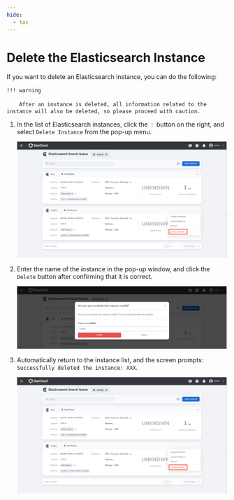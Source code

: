 ```yaml
---
hide:
  - toc
---
```


# Delete the Elasticsearch Instance

If you want to delete an Elasticsearch instance, you can do the following:

    !!! warning

        After an instance is deleted, all information related to the instance will also be deleted, so please proceed with caution.

1. In the list of Elasticsearch instances, click the `⋮` button on the right, and select `Delete Instance` from the pop-up menu.

    ![Delete Instance](../images/delete01.png)

2. Enter the name of the instance in the pop-up window, and click the `Delete` button after confirming that it is correct.

    ![Confirm Deletion](../images/delete02.png)

3. Automatically return to the instance list, and the screen prompts: `Successfully deleted the instance: XXX`.

    ![Successfully Deleted](../images/delete01.png)
